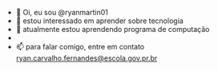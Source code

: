 - 👋 Oi, eu sou @ryanmartin01
- 👀 estou interessado em aprender sobre tecnologia
- 🌱 atualmente estou aprendendo programa de computação
-
- 📫 para falar comigo, entre em contato ryan.carvalho.fernandes@escola.gov.pr.br

<!---
ryanmartin01/ryanmartin01 is a ✨ special ✨ repository because its `README.md` (this file) appears on your GitHub profile.
You can click the Preview link to take a look at your changes.
--->
